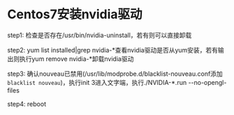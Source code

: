 # Centos7安装nvidia驱动

step1: 检查是否存在/usr/bin/nvidia-uninstall，若有则可以直接卸载

step2: yum list installed|grep nvidia-\*查看nvidia驱动是否从yum安装，若有输出则执行yum remove nvidia-*卸载nvidia驱动

step3: 确认nouveau已禁用(/usr/lib/modprobe.d/blacklist-nouveau.conf添加`blacklist nouveau`)，执行init 3进入文字端，执行./NVIDIA-*.run --no-opengl-files

step4: reboot

